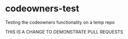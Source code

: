 # codeowners-test
Testing the codeowners functionality on a temp repo

THIS IS A CHANGE TO DEMONSTRATE PULL REQUESTS
